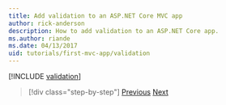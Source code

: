 ```yaml
---
title: Add validation to an ASP.NET Core MVC app
author: rick-anderson
description: How to add validation to an ASP.NET Core app.
ms.author: riande
ms.date: 04/13/2017
uid: tutorials/first-mvc-app/validation
---
```


[!INCLUDE [validation](~/includes/mvc-intro/validation.md)]

> [!div class="step-by-step"]
> [Previous](new-field.md)
> [Next](details.md)  
